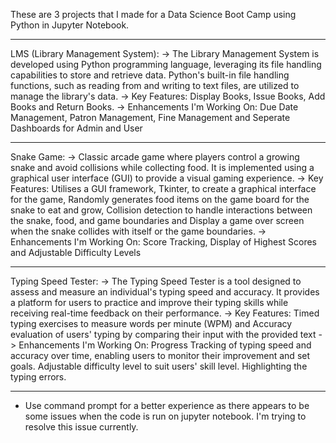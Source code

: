 These are 3 projects that I made for a Data Science Boot Camp using Python in Jupyter Notebook.

--------------------------------------------------------------------------------------------------------------------------------------------------------------------------------------

LMS (Library Management System):
-> The Library Management System is developed using Python programming language, leveraging its file handling capabilities to store and retrieve data. Python's built-in file handling functions, such as reading from and writing to text files, are utilized to manage the library's data.
-> Key Features: Display Books, Issue Books, Add Books and Return Books.
-> Enhancements I'm Working On: Due Date Management, Patron Management, Fine Management and Seperate Dashboards for Admin and User

--------------------------------------------------------------------------------------------------------------------------------------------------------------------------------------

Snake Game:
-> Classic arcade game where players control a growing snake and avoid collisions while collecting food. It is implemented using a graphical user interface (GUI) to provide a visual gaming experience.
-> Key Features: Utilises a GUI framework, Tkinter, to create a graphical interface for the game,
                 Randomly generates food items on the game board for the snake to eat and grow,
                 Collision detection to handle interactions between the snake, food, and game boundaries and
                 Display a game over screen when the snake collides with itself or the game boundaries.
-> Enhancements I'm Working On: Score Tracking,
                                Display of Highest Scores and
                                Adjustable Difficulty Levels

--------------------------------------------------------------------------------------------------------------------------------------------------------------------------------------

Typing Speed Tester:
-> The Typing Speed Tester is a tool designed to assess and measure an individual's typing speed and accuracy. It provides a platform for users to practice and improve their typing skills while receiving real-time feedback on their performance.
-> Key Features: Timed typing exercises to measure words per minute (WPM) and
                 Accuracy evaluation of users' typing by comparing their input with the provided text
-> Enhancements I'm Working On: Progress Tracking of typing speed and accuracy over time, enabling users to monitor their improvement and set goals.
                                Adjustable difficulty level to suit users' skill level.
                                Highlighting the typing errors.

--------------------------------------------------------------------------------------------------------------------------------------------------------------------------------------
* Use command prompt for a better experience as there appears to be some issues when the code is run on jupyter notebook. I'm trying to resolve this issue currently.
